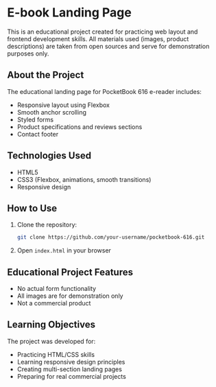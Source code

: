# E-book Landing Page

This is an educational project created for practicing web layout and frontend development skills.
All materials used (images, product descriptions) are taken from open sources and serve for demonstration purposes only.

## About the Project

The educational landing page for PocketBook 616 e-reader includes:
- Responsive layout using Flexbox
- Smooth anchor scrolling
- Styled forms
- Product specifications and reviews sections
- Contact footer

## Technologies Used

- HTML5
- CSS3 (Flexbox, animations, smooth transitions)
- Responsive design

## How to Use

1. Clone the repository:
   ```bash
   git clone https://github.com/your-username/pocketbook-616.git
   ```

2. Open `index.html` in your browser

## Educational Project Features

- No actual form functionality
- All images are for demonstration only
- Not a commercial product

## Learning Objectives

The project was developed for:
- Practicing HTML/CSS skills
- Learning responsive design principles
- Creating multi-section landing pages
- Preparing for real commercial projects
